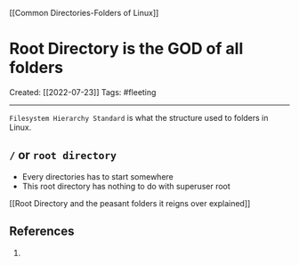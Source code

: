 [[Common Directories-Folders of Linux]]

# Root Directory is the GOD of all folders
Created:  [[2022-07-23]]
Tags: #fleeting 

---
`Filesystem Hierarchy Standard` is what the structure used to folders in Linux.


## `/` or `root directory`
- Every directories has to start somewhere
- This root directory has nothing to do with superuser root





[[Root Directory and the peasant folders it reigns over explained]]












## References
1. 